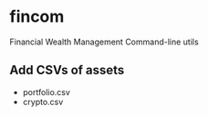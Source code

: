 # fincom
Financial Wealth Management Command-line utils


## Add CSVs of assets

* portfolio.csv
* crypto.csv
